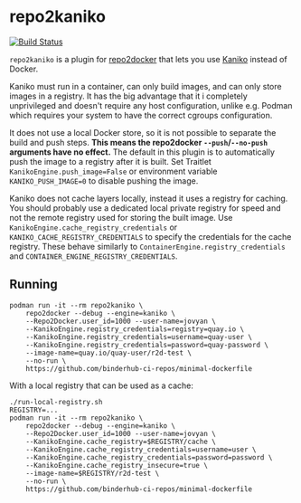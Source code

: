 # repo2kaniko

[![Build Status](https://github.com/manics/repo2kaniko/actions/workflows/build.yml/badge.svg)](https://github.com/manics/repo2kaniko/actions/workflows/build.yml)

`repo2kaniko` is a plugin for [repo2docker](http://repo2docker.readthedocs.io) that lets you use [Kaniko](https://github.com/GoogleContainerTools/kaniko) instead of Docker.

Kaniko must run in a container, can only build images, and can only store images in a registry.
It has the big advantage that it i completely unprivileged and doesn't require any host configuration, unlike e.g. Podman which requires your system to have the correct cgroups configuration.

It does not use a local Docker store, so it is not possible to separate the build and push steps.
**This means the repo2docker `--push`/`--no-push` arguments have no effect.**
The default in this plugin is to automatically push the image to a registry after it is built.
Set Traitlet `KanikoEngine.push_image=False` or environment variable `KANIKO_PUSH_IMAGE=0` to disable pushing the image.

Kaniko does not cache layers locally, instead it uses a registry for caching.
You should probably use a dedicated local private registry for speed and not the remote registry used for storing the built image.
Use `KanikoEngine.cache_registry_credentials` or `KANIKO_CACHE_REGISTRY_CREDENTIALS` to specify the credentials for the cache registry.
These behave similarly to `ContainerEngine.registry_credentials` and `CONTAINER_ENGINE_REGISTRY_CREDENTIALS`.

## Running

```
podman run -it --rm repo2kaniko \
    repo2docker --debug --engine=kaniko \
    --Repo2Docker.user_id=1000 --user-name=jovyan \
    --KanikoEngine.registry_credentials=registry=quay.io \
    --KanikoEngine.registry_credentials=username=quay-user \
    --KanikoEngine.registry_credentials=password=quay-password \
    --image-name=quay.io/quay-user/r2d-test \
    --no-run \
    https://github.com/binderhub-ci-repos/minimal-dockerfile
```

With a local registry that can be used as a cache:

```
./run-local-registry.sh
REGISTRY=...
podman run -it --rm repo2kaniko \
    repo2docker --debug --engine=kaniko \
    --Repo2Docker.user_id=1000 --user-name=jovyan \
    --KanikoEngine.cache_registry=$REGISTRY/cache \
    --KanikoEngine.cache_registry_credentials=username=user \
    --KanikoEngine.cache_registry_credentials=password=password \
    --KanikoEngine.cache_registry_insecure=true \
    --image-name=$REGISTRY/r2d-test \
    --no-run \
    https://github.com/binderhub-ci-repos/minimal-dockerfile
```
